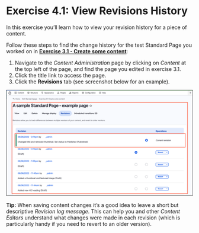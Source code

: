 # Exercise 4.1: View Revisions History

In this exercise you’ll learn how to view your revision history for a piece of content. 

Follow these steps to find the change history for the test Standard Page you worked on in **[Exercise 3.1 - Create some content](https://salsa-digital.gitbook.io/govcms-content-administration/unit-3-managing-content-in-govcms/Exercise-3-1-Create-some-content)**:

1. Navigate to the _Content Administration_ page by clicking on _Content_ at the top left of the page, and find the page you edited in exercise 3.1.
2. Click the title link to access the page.
3. Click the **Revisions** tab \(see screenshot below for an example\).

![](../.gitbook/assets/Ex-4-1-Revisions-1.png)

**Tip:** When saving content changes it’s a good idea to leave a short but descriptive _Revision log message_. This can help you and other _Content Editors_ understand what changes were made in each revision \(which is particularly handy if you need to revert to an older version\).
